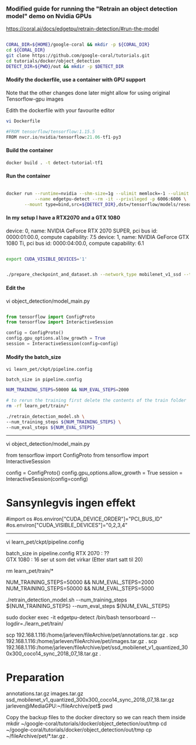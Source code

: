 ### Modified guide for running the "Retrain an object detection model" demo on Nvidia GPUs

https://coral.ai/docs/edgetpu/retrain-detection/#run-the-model


```bash

CORAL_DIR=${HOME}/google-coral && mkdir -p ${CORAL_DIR}
cd ${CORAL_DIR}
git clone https://github.com/google-coral/tutorials.git
cd tutorials/docker/object_detection
DETECT_DIR=${PWD}/out && mkdir -p $DETECT_DIR

```

#### Modify the dockerfile, use a container with GPU support
Note that the other changes done later might allow for using original Tensorflow-gpu images

Edith the dockerfile with your favourite editor
```bash
vi Dockerfile
```
```python
#FROM tensorflow/tensorflow:1.15.5
FROM nvcr.io/nvidia/tensorflow:21.06-tf1-py3
```

#### Build the container
```bash
docker build . -t detect-tutorial-tf1
```


#### Run the container
```bash

docker run --runtime=nvidia --shm-size=1g --ulimit memlock=-1 --ulimit stack=67108864 \
           --name edgetpu-detect --rm -it --privileged -p 6006:6006 \
	   --mount type=bind,src=${DETECT_DIR},dst=/tensorflow/models/research/learn_pet detect-tutorial-tf1
```

#### In my setup I have a RTX2070 and a GTX 1080
device: 0, name: NVIDIA GeForce RTX 2070 SUPER, pci bus id: 0000:01:00.0, compute capability: 7.5
device: 1, name: NVIDIA GeForce GTX 1080 Ti, pci bus id: 0000:04:00.0, compute capability: 6.1


```bash

export CUDA_VISIBLE_DEVICES='1'

```


```bash

./prepare_checkpoint_and_dataset.sh --network_type mobilenet_v1_ssd --train_whole_model true

```


#### Edit the 
vi object_detection/model_main.py
```python

from tensorflow import ConfigProto
from tensorflow import InteractiveSession

config = ConfigProto()
config.gpu_options.allow_growth = True
session = InteractiveSession(config=config)
```

#### Modify the batch_size
```
vi learn_pet/ckpt/pipeline.config 

batch_size in pipeline.config
```

```bash
NUM_TRAINING_STEPS=50000 && NUM_EVAL_STEPS=2000

# to rerun the training first delete the contents of the train folder
rm -rf learn_pet/train/*

./retrain_detection_model.sh \
--num_training_steps ${NUM_TRAINING_STEPS} \
--num_eval_steps ${NUM_EVAL_STEPS}
```





*********************************************************
vi object_detection/model_main.py


from tensorflow import ConfigProto
from tensorflow import InteractiveSession

config = ConfigProto()
config.gpu_options.allow_growth = True
session = InteractiveSession(config=config)


# Sansynlegvis ingen effekt		
#import os
#os.environ["CUDA_DEVICE_ORDER"]="PCI_BUS_ID"
#os.environ["CUDA_VISIBLE_DEVICES"]="0,2,3,4"

		
		
******************************************


vi learn_pet/ckpt/pipeline.config 

batch_size in pipeline.config
RTX 2070 : ??	
GTX 1080 : 16 ser ut som det virkar  (Etter start satt til 20)

rm learn_pet/train/*

NUM_TRAINING_STEPS=50000 && NUM_EVAL_STEPS=2000
NUM_TRAINING_STEPS=50000 && NUM_EVAL_STEPS=5000

./retrain_detection_model.sh --num_training_steps ${NUM_TRAINING_STEPS} --num_eval_steps ${NUM_EVAL_STEPS}






sudo docker exec -it edgetpu-detect /bin/bash
		tensorboard --logdir=./learn_pet/train/	









scp 192.168.1.116:/home/jarleven/fileArchive/pet/annotations.tar.gz .
scp 192.168.1.116:/home/jarleven/fileArchive/pet/images.tar.gz .
scp 192.168.1.116:/home/jarleven/fileArchive/pet/ssd_mobilenet_v1_quantized_300x300_coco14_sync_2018_07_18.tar.gz .




# Preparation


annotations.tar.gz
images.tar.gz
ssd_mobilenet_v1_quantized_300x300_coco14_sync_2018_07_18.tar.gz
jarleven@MediaGPU:~/fileArchive/pet$ pwd


Copy the backup files to the docker directory so we can reach them inside
mkdir ~/google-coral/tutorials/docker/object_detection/out/tmp
cd ~/google-coral/tutorials/docker/object_detection/out/tmp
cp ~/fileArchive/pet/*.tar.gz .

